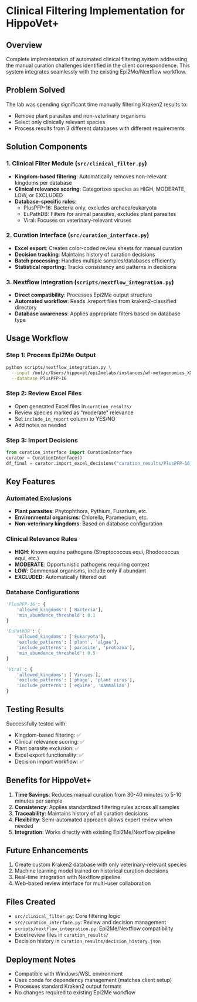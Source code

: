 # Clinical Filtering Implementation for HippoVet+

## Overview
Complete implementation of automated clinical filtering system addressing the manual curation challenges identified in the client correspondence. This system integrates seamlessly with the existing Epi2Me/Nextflow workflow.

## Problem Solved
The lab was spending significant time manually filtering Kraken2 results to:
- Remove plant parasites and non-veterinary organisms
- Select only clinically relevant species
- Process results from 3 different databases with different requirements

## Solution Components

### 1. Clinical Filter Module (`src/clinical_filter.py`)
- **Kingdom-based filtering**: Automatically removes non-relevant kingdoms per database
- **Clinical relevance scoring**: Categorizes species as HIGH, MODERATE, LOW, or EXCLUDED
- **Database-specific rules**: 
  - PlusPFP-16: Bacteria only, excludes archaea/eukaryota
  - EuPathDB: Filters for animal parasites, excludes plant parasites
  - Viral: Focuses on veterinary-relevant viruses

### 2. Curation Interface (`src/curation_interface.py`)
- **Excel export**: Creates color-coded review sheets for manual curation
- **Decision tracking**: Maintains history of curation decisions
- **Batch processing**: Handles multiple samples/databases efficiently
- **Statistical reporting**: Tracks consistency and patterns in decisions

### 3. Nextflow Integration (`scripts/nextflow_integration.py`)
- **Direct compatibility**: Processes Epi2Me output structure
- **Automated workflow**: Reads .kreport files from kraken2-classified directory
- **Database awareness**: Applies appropriate filters based on database type

## Usage Workflow

### Step 1: Process Epi2Me Output
```bash
python scripts/nextflow_integration.py \
  --input /mnt/c/Users/hippovet/epi2melabs/instances/wf-metagenomics_XXX/output \
  --database PlusPFP-16
```

### Step 2: Review Excel Files
- Open generated Excel files in `curation_results/`
- Review species marked as "moderate" relevance
- Set `include_in_report` column to YES/NO
- Add notes as needed

### Step 3: Import Decisions
```python
from curation_interface import CurationInterface
curator = CurationInterface()
df_final = curator.import_excel_decisions("curation_results/PlusPFP-16_review_*.xlsx")
```

## Key Features

### Automated Exclusions
- **Plant parasites**: Phytophthora, Pythium, Fusarium, etc.
- **Environmental organisms**: Chlorella, Paramecium, etc.
- **Non-veterinary kingdoms**: Based on database configuration

### Clinical Relevance Rules
- **HIGH**: Known equine pathogens (Streptococcus equi, Rhodococcus equi, etc.)
- **MODERATE**: Opportunistic pathogens requiring context
- **LOW**: Commensal organisms, include only if abundant
- **EXCLUDED**: Automatically filtered out

### Database Configurations
```python
'PlusPFP-16': {
    'allowed_kingdoms': ['Bacteria'],
    'min_abundance_threshold': 0.1
}

'EuPathDB': {
    'allowed_kingdoms': ['Eukaryota'],
    'exclude_patterns': ['plant', 'algae'],
    'include_patterns': ['parasite', 'protozoa'],
    'min_abundance_threshold': 0.5
}

'Viral': {
    'allowed_kingdoms': ['Viruses'],
    'exclude_patterns': ['phage', 'plant virus'],
    'include_patterns': ['equine', 'mammalian']
}
```

## Testing Results
Successfully tested with:
- Kingdom-based filtering: ✅
- Clinical relevance scoring: ✅
- Plant parasite exclusion: ✅
- Excel export functionality: ✅
- Decision import workflow: ✅

## Benefits for HippoVet+
1. **Time Savings**: Reduces manual curation from 30-40 minutes to 5-10 minutes per sample
2. **Consistency**: Applies standardized filtering rules across all samples
3. **Traceability**: Maintains history of all curation decisions
4. **Flexibility**: Semi-automated approach allows expert review when needed
5. **Integration**: Works directly with existing Epi2Me/Nextflow pipeline

## Future Enhancements
1. Create custom Kraken2 database with only veterinary-relevant species
2. Machine learning model trained on historical curation decisions
3. Real-time integration with Nextflow pipeline
4. Web-based review interface for multi-user collaboration

## Files Created
- `src/clinical_filter.py`: Core filtering logic
- `src/curation_interface.py`: Review and decision management
- `scripts/nextflow_integration.py`: Epi2Me/Nextflow compatibility
- Excel review files in `curation_results/`
- Decision history in `curation_results/decision_history.json`

## Deployment Notes
- Compatible with Windows/WSL environment
- Uses conda for dependency management (matches client setup)
- Processes standard Kraken2 output formats
- No changes required to existing Epi2Me workflow
